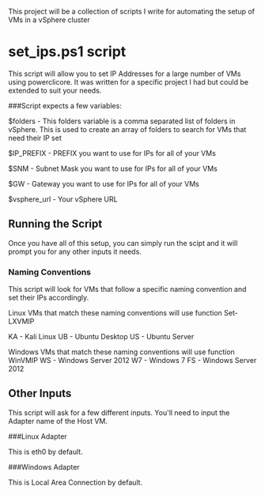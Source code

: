 This project will be a collection of scripts I write for automating the setup of VMs in a vSphere cluster

# set_ips.ps1 script

This script will allow you to set IP Addresses for a large number of VMs using powerclicore. It was written for a specific project I had but could be extended to suit your needs. 

###Script expects a few variables:

$folders - This folders variable is a comma separated list of folders in vSphere. This is used to create an array of folders to search for VMs that need their IP set

$IP_PREFIX - PREFIX you want to use for IPs for all of your VMs

$SNM - Subnet Mask you want to use for IPs for all of your VMs

$GW - Gateway you want to use for IPs for all of your VMs

$vsphere_url - Your vSphere URL


## Running the Script
Once you have all of this setup, you can simply run the scipt and it will prompt you for any other inputs it needs. 

### Naming Conventions

This script will look for VMs that follow a specific naming convention and set their IPs accordingly. 

Linux VMs that match these naming conventions will use function Set-LXVMIP

KA - Kali Linux
UB - Ubuntu Desktop
US - Ubuntu Server

Windows VMs that match these naming conventions will use function WinVMIP
WS - Windows Server 2012
W7 - Windows 7
FS - Windows Server 2012


## Other Inputs

This script will ask for a few different inputs. You'll need to input the Adapter name of the Host VM. 

###Linux Adapter

This is eth0 by default. 

###Windows Adapter

This is Local Area Connection by default.

 
